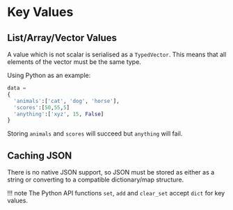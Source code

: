 # Key Values



## List/Array/Vector Values
A value which is not scalar is serialised as a `TypedVector`. This means that all elements of the vector must be the same type. 

Using Python as an example:

```py title='Lists'
data =
{
  'animals':['cat', 'dog', 'horse'],
  'scores':[50,55,5]
  'anything':['xyz', 15, False]
}
```

Storing `animals` and `scores` will succeed but `anything` will fail.


## Caching JSON
There is no native JSON support, so JSON must be stored as either as a string or converting to a compatible dictionary/map structure.

!!! note
    The Python API functions `set`, `add` and `clear_set` accept `dict` for key values.